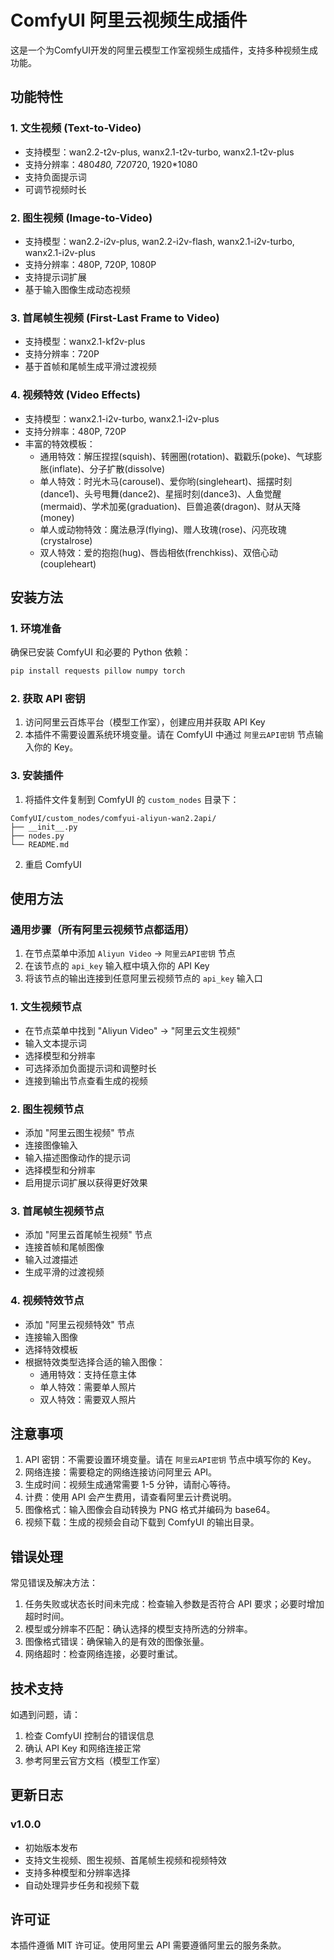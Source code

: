 # ComfyUI 阿里云视频生成插件

这是一个为ComfyUI开发的阿里云模型工作室视频生成插件，支持多种视频生成功能。

## 功能特性

### 1. 文生视频 (Text-to-Video)
- 支持模型：wan2.2-t2v-plus, wanx2.1-t2v-turbo, wanx2.1-t2v-plus
- 支持分辨率：480*480, 720*720, 1920*1080
- 支持负面提示词
- 可调节视频时长

### 2. 图生视频 (Image-to-Video)
- 支持模型：wan2.2-i2v-plus, wan2.2-i2v-flash, wanx2.1-i2v-turbo, wanx2.1-i2v-plus
- 支持分辨率：480P, 720P, 1080P
- 支持提示词扩展
- 基于输入图像生成动态视频

### 3. 首尾帧生视频 (First-Last Frame to Video)
- 支持模型：wanx2.1-kf2v-plus
- 支持分辨率：720P
- 基于首帧和尾帧生成平滑过渡视频

### 4. 视频特效 (Video Effects)
- 支持模型：wanx2.1-i2v-turbo, wanx2.1-i2v-plus
- 支持分辨率：480P, 720P
- 丰富的特效模板：
  - 通用特效：解压捏捏(squish)、转圈圈(rotation)、戳戳乐(poke)、气球膨胀(inflate)、分子扩散(dissolve)
  - 单人特效：时光木马(carousel)、爱你哟(singleheart)、摇摆时刻(dance1)、头号甩舞(dance2)、星摇时刻(dance3)、人鱼觉醒(mermaid)、学术加冕(graduation)、巨兽追袭(dragon)、财从天降(money)
  - 单人或动物特效：魔法悬浮(flying)、赠人玫瑰(rose)、闪亮玫瑰(crystalrose)
  - 双人特效：爱的抱抱(hug)、唇齿相依(frenchkiss)、双倍心动(coupleheart)

## 安装方法

### 1. 环境准备
确保已安装 ComfyUI 和必要的 Python 依赖：
```bash
pip install requests pillow numpy torch
```

### 2. 获取 API 密钥
1. 访问阿里云百炼平台（模型工作室），创建应用并获取 API Key
2. 本插件不需要设置系统环境变量。请在 ComfyUI 中通过 `阿里云API密钥` 节点输入你的 Key。

### 3. 安装插件
1. 将插件文件复制到 ComfyUI 的 `custom_nodes` 目录下：
```
ComfyUI/custom_nodes/comfyui-aliyun-wan2.2api/
├── __init__.py
├── nodes.py
└── README.md
```
2. 重启 ComfyUI

## 使用方法

### 通用步骤（所有阿里云视频节点都适用）
1. 在节点菜单中添加 `Aliyun Video` -> `阿里云API密钥` 节点
2. 在该节点的 `api_key` 输入框中填入你的 API Key
3. 将该节点的输出连接到任意阿里云视频节点的 `api_key` 输入口

### 1. 文生视频节点
- 在节点菜单中找到 "Aliyun Video" -> "阿里云文生视频"
- 输入文本提示词
- 选择模型和分辨率
- 可选择添加负面提示词和调整时长
- 连接到输出节点查看生成的视频

### 2. 图生视频节点
- 添加 "阿里云图生视频" 节点
- 连接图像输入
- 输入描述图像动作的提示词
- 选择模型和分辨率
- 启用提示词扩展以获得更好效果

### 3. 首尾帧生视频节点
- 添加 "阿里云首尾帧生视频" 节点
- 连接首帧和尾帧图像
- 输入过渡描述
- 生成平滑的过渡视频

### 4. 视频特效节点
- 添加 "阿里云视频特效" 节点
- 连接输入图像
- 选择特效模板
- 根据特效类型选择合适的输入图像：
  - 通用特效：支持任意主体
  - 单人特效：需要单人照片
  - 双人特效：需要双人照片

## 注意事项

1. API 密钥：不需要设置环境变量。请在 `阿里云API密钥` 节点中填写你的 Key。
2. 网络连接：需要稳定的网络连接访问阿里云 API。
3. 生成时间：视频生成通常需要 1-5 分钟，请耐心等待。
4. 计费：使用 API 会产生费用，请查看阿里云计费说明。
5. 图像格式：输入图像会自动转换为 PNG 格式并编码为 base64。
6. 视频下载：生成的视频会自动下载到 ComfyUI 的输出目录。

## 错误处理

常见错误及解决方法：

1. 任务失败或状态长时间未完成：检查输入参数是否符合 API 要求；必要时增加超时时间。
2. 模型或分辨率不匹配：确认选择的模型支持所选的分辨率。
3. 图像格式错误：确保输入的是有效的图像张量。
4. 网络超时：检查网络连接，必要时重试。

## 技术支持

如遇到问题，请：
1. 检查 ComfyUI 控制台的错误信息
2. 确认 API Key 和网络连接正常
3. 参考阿里云官方文档（模型工作室）

## 更新日志

### v1.0.0
- 初始版本发布
- 支持文生视频、图生视频、首尾帧生视频和视频特效
- 支持多种模型和分辨率选择
- 自动处理异步任务和视频下载

## 许可证

本插件遵循 MIT 许可证。使用阿里云 API 需要遵循阿里云的服务条款。